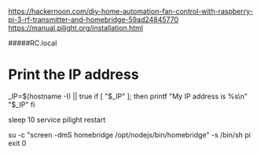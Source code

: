 https://hackernoon.com/diy-home-automation-fan-control-with-raspberry-pi-3-rf-transmitter-and-homebridge-59ad24845770
https://manual.pilight.org/installation.html

#####RC.local
# Print the IP address
_IP=$(hostname -I) || true
if [ "$_IP" ]; then
  printf "My IP address is %s\n" "$_IP"
fi

sleep 10
service pilight restart

su -c "screen -dmS homebridge /opt/nodejs/bin/homebridge"  -s /bin/sh pi
exit 0


